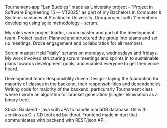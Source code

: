 
Tournament-app "Lan Buddies" made as University project - "Project in Software Engineering 15 — VT2025" as part of my Bachelors in Computer & Systems sciences at Stockholm University.
Groupproject with 11 members developing using agile methodology - scrum.

My roles were project leader, scrum master and part of the development team.
Project leader:
Planned and structured the group into teams and set up meetings. Drove engagement and collaboration for all members

Scrum master: Held "daily" scrums on mondays, wednesdays and fridays. My work involved structuring scrum meetings and sprints in to sustainable plans towards development goals, and enabled everyone to get their voice heard.

Development team: 
Responsiblity driven Design - laying the foundation for majority of classes in the backend, their responsobilities and dependencies.
Writing code for majority of the backend, particurarly Tournament class where I wrote an algorithm for bracket generation (single- elimination as a binary tree).

Stack:
Backend - java with JPA to handle mariaDB database. Git with Jenkins as CI / CD tool and buildtool. Frontend made in dart that communicates with backend with REST/json API.

  
  
